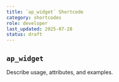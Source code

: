 ```yaml
---
title: `ap_widget` Shortcode
category: shortcodes
role: developer
last_updated: 2025-07-28
status: draft
---
```


## `ap_widget`

Describe usage, attributes, and examples.
